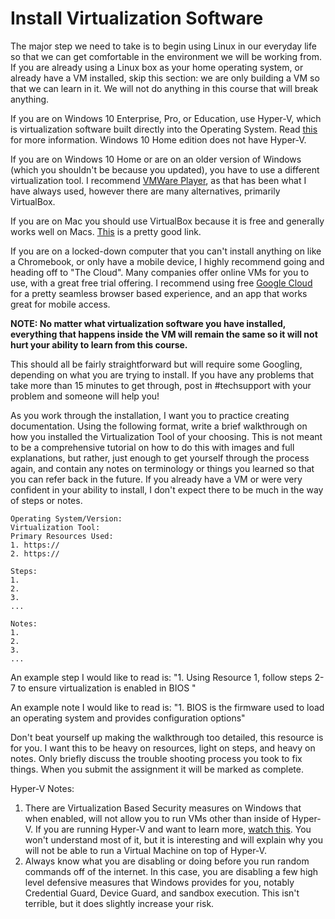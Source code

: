 # Install Virtualization Software
The major step we need to take is to begin using Linux in our everyday life so that we can get comfortable in the environment we will be working from. If you are already using a Linux box as your home operating system, or already have a VM installed, skip this section: we are only building a VM so that we can learn in it. We will not do anything in this course that will break anything.

If you are on  Windows 10 Enterprise, Pro, or Education, use Hyper-V, which is virtualization software built directly into the Operating System. Read [this](https://docs.microsoft.com/en-us/virtualization/hyper-v-on-windows/quick-start/enable-hyper-v) for more information. Windows 10 Home edition does not have Hyper-V.

 If you are on Windows 10 Home or are on an older version of Windows (which you shouldn't be because you updated), you have to use a different virtualization tool. I recommend [VMWare Player](https://www.vmware.com/products/workstation-player/workstation-player-evaluation.html), as that has been what I have always used, however there are many alternatives, primarily VirtualBox.

If you are on Mac you should use VirtualBox because it is free and generally works well on Macs. [This](https://siytek.com/ubuntu-mac-virtualbox/) is a pretty good link.  

If you are on a locked-down computer that you can't install anything on like a Chromebook, or only have a mobile device, I highly recommend going and heading off to "The Cloud". Many companies offer online VMs for you to use, with a great free trial offering. I recommend using free [Google Cloud](https://cloud.google.com/) for a pretty seamless browser based experience, and an app that works great for mobile access.

**NOTE: No matter what virtualization software you have installed, everything that happens inside the VM will remain the same so it will not hurt your ability to learn from this course.**

This should all be fairly straightforward but will require some Googling, depending on what you are trying to install. If you have any problems that take more than 15 minutes to get through, post in #techsupport with your problem and someone will help you!

As you work through the installation, I want you to practice creating documentation. Using the following format, write a brief walkthrough on how you installed the Virtualization Tool of your choosing. This is not meant to be a comprehensive tutorial on how to do this with images and full explanations, but rather, just enough to get yourself through the process again, and contain any notes on terminology or things you learned so that you can refer back in the future. If you already have a VM or were very confident in your ability to install, I don't expect there to be much in the way of steps or notes.

```
Operating System/Version:
Virtualization Tool:
Primary Resources Used:
1. https://
2. https://

Steps:
1.
2.
3.
...

Notes:
1.
2.
3.
...

```

An example step I would like to read is:
"1. Using Resource 1, follow steps 2-7 to ensure virtualization is enabled in BIOS "

An example note I would like to read is:
"1. BIOS is the firmware used to load an operating system and provides configuration options"

Don't beat yourself up making the walkthrough too detailed, this resource is for you. I want this to be heavy on resources, light on steps, and heavy on notes. Only briefly discuss the trouble shooting process you took to fix things. When you submit the assignment it will be marked as complete.

Hyper-V Notes:

1. There are Virtualization Based Security measures on Windows that when enabled, will not allow you to run VMs other than inside of Hyper-V. If you are running Hyper-V and want to learn more, [watch this](https://www.linkedin.com/learning/microsoft-cybersecurity-stack-advanced-identity-and-endpoint-protection/what-is-virtualization-based-security). You won't understand most of it, but it is interesting and will explain why you will not be able to run a Virtual Machine on top of Hyper-V.
2. Always know what you are disabling or doing before you run random commands off of the internet. In this case, you are disabling a few high level defensive measures that Windows provides for you, notably Credential Guard, Device Guard, and sandbox execution. This isn't terrible, but it does slightly increase your risk.

